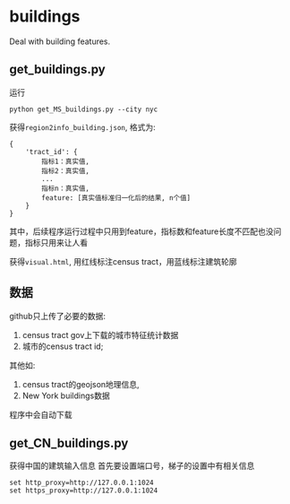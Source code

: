 # buildings
Deal with building features.

## get_buildings.py
运行
```
python get_MS_buildings.py --city nyc
```
获得`region2info_building.json`, 格式为:
```
{
    'tract_id': {
        指标1：真实值,
        指标2：真实值,
        ...
        指标n：真实值,
        feature: [真实值标准归一化后的结果, n个值]
    }
}
```
其中，后续程序运行过程中只用到feature，指标数和feature长度不匹配也没问题，指标只用来让人看

获得`visual.html`, 用红线标注census tract，用蓝线标注建筑轮廓

## 数据
github只上传了必要的数据: 
1. census tract gov上下载的城市特征统计数据
2. 城市的census tract id; 

其他如: 
1. census tract的geojson地理信息, 
2. New York buildings数据
 
程序中会自动下载

## get_CN_buildings.py
获得中国的建筑输入信息
首先要设置端口号，梯子的设置中有相关信息
```
set http_proxy=http://127.0.0.1:1024
set https_proxy=http://127.0.0.1:1024
```
